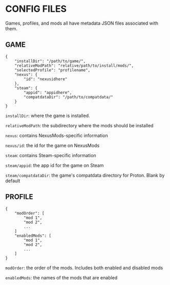 # CONFIG FILES

Games, profiles, and mods all have metadata JSON files associated with them.

## GAME

```
{
    "installDir": "/path/to/game/",
    "relativeModPath": "relative/path/to/install/mods/",
    "selectedProfile": "profilename",
    "nexus": {
        "id": "nexusidhere"
    },
    "steam": {
        "appid": "appidhere",
        "compatdataDir": "/path/to/compatdata/"
    }
}
```

```installDir```: where the game is installed. 

```relativeModPath```: the subdirectory where the mods should be installed

```nexus```: contains NexusMods-specific information

```nexus/id```: the id for the game on NexusMods

```steam```: contains Steam-specific information

```steam/appid```: the app id for the game on Steam

```steam/compatdataDir```: the game's compatdata directory for Proton. Blank by default

## PROFILE

```
{
    "modOrder": [
        "mod 1",
        "mod 2",
        ...
    ]
    "enabledMods": [
        "mod 1",
        "mod 2",
        ...
    ]
}
```

```modOrder```: the order of the mods. Includes both enabled and disabled mods

```enabledMods```: the names of the mods that are enabled